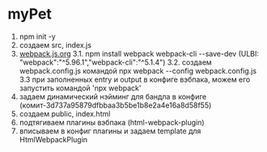 # myPet

1. npm init -y
2. создаем src, index.js
3. [webpack.js.org](https://webpack.js.org/guides/getting-started/#basic-setup)
   3.1. npm install webpack webpack-cli --save-dev (ULBI: "webpack":"^5.96.1","webpack-cli":"^5.1.4")
   3.2. создаем webpack.config.js командой npx webpack --config webpack.config.js
   3.3 при заполненных entry и output в конфиге вэбпака, можем его запустить командой 'npx webpack'
4. задаем динамический нэйминг для бандла в конфиге (комит-3d737a95879dfbbaa3b5be1b8e2a4e16a8d58f55)
5. создаем public, index.html
6. подтягиваем плагины вэбпака (html-webpack-plugin)
7. вписываем в конфиг плагины и задаем template для HtmlWebpackPlugin
